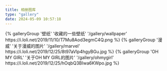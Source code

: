 ```yaml
---
title: 相册图库
type: "gallery"
date: 2024-05-09 10:57:18
---
```


<div class="gallery-group-main">
{% galleryGroup '壁纸' '收藏的一些壁纸' '/gallery/wallpaper' https://i.loli.net/2019/11/10/T7Mu8Aod3egmC4Q.png %}
{% galleryGroup '漫威' '关于漫威的图片' '/gallery/marvel' https://i.loli.net/2019/12/25/8t97aVlp4hgyBGu.jpg %}
{% galleryGroup 'OH MY GIRL' '关于OH MY GIRL的图片' '/gallery/ohmygirl' https://i.loli.net/2019/12/25/hOqbQ3BIwa6KWpo.jpg %}
</div>
